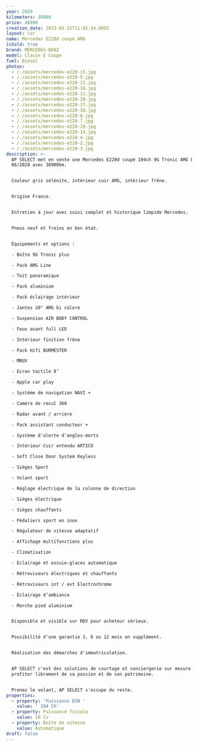 ```yaml
---
year: 2020
kilometers: 38900
price: 46990
creation_date: 2023-03-31T11:01:34.000Z
layout: car
name: Mercedes E220d coupé AMG
isSold: true
brand: MERCEDES-BENZ
model: Classe E Coupe
fuel: Diesel
photos:
  - /./assets/mercedes-e220-15.jpg
  - /./assets/mercedes-e220-5.jpg
  - /./assets/mercedes-e220-12.jpg
  - /./assets/mercedes-e220-16.jpg
  - /./assets/mercedes-e220-11.jpg
  - /./assets/mercedes-e220-20.jpg
  - /./assets/mercedes-e220-17.jpg
  - /./assets/mercedes-e220-10.jpg
  - /./assets/mercedes-e220-8.jpg
  - /./assets/mercedes-e220-7.jpg
  - /./assets/mercedes-e220-19.jpg
  - /./assets/mercedes-e220-14.jpg
  - /./assets/mercedes-e220-4.jpg
  - /./assets/mercedes-e220-2.jpg
  - /./assets/mercedes-e220-3.jpg
description: >-
  AP SELECT met en vente une Mercedes E220d coupé 194ch 9G Tronic AMG Line du
  06/2020 avec 38900km.


  Couleur gris sélénite, intérieur cuir AMG, intérieur frêne.


  Origine France.


  Entretien à jour avec suivi complet et historique limpide Mercedes.


  Pneus neuf et freins en bon état.


  Équipements et options :

  - Boîte 9G Tronic plus

  - Pack AMG Line

  - Toit panoramique

  - Pack aluminium

  - Pack éclairage intérieur

  - Jantes 20" AMG bi colore

  - Suspension AIR BODY CONTROL

  - Feux avant full LED

  - Intérieur finition frêne

  - Pack Hifi BURMESTER

  - MBUX

  - Ecran tactile 8’

  - Apple car play

  - Système de navigation NAVI +

  - Caméra de recul 360

  - Radar avant / arrière

  - Pack assistant conducteur +

  - Système d'alerte d'angles-morts

  - Intérieur Cuir entendu ARTICO

  - Soft Close Door System Keyless

  - Sièges Sport

  - Volant sport

  - Réglage électrique de la colonne de direction

  - Sièges électrique

  - Sièges chauffants

  - Pédaliers sport en inox

  - Régulateur de vitesse adaptatif

  - Affichage multifonctions plus

  - Climatisation

  - Éclairage et essuie-glaces automatique

  - Rétroviseurs électriques et chauffants

  - Rétroviseurs int / ext Electrochrome

  - Éclairage d’ambiance

  - Marche pied aluminium


  Disponible et visible sur RDV pour acheteur sérieux.


  Possibilité d'une garantie 3, 6 ou 12 mois en supplément.


  Réalisation des démarches d'immatriculation.


  AP SELECT c'est des solutions de courtage et conciergerie sur mesure pour
  profiter librement de sa passion et de son patrimoine.


  Prenez le volant, AP SELECT s'occupe du reste.
properties:
  - property: 'Puissance DIN '
    value: ' 194 Ch'
  - property: Puissance fiscale
    value: 10 Cv
  - property: Boîte de vitesse
    value: Automatique
draft: false
---
```



